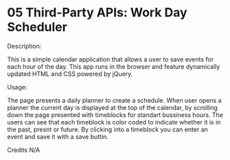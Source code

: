 # 05 Third-Party APIs: Work Day Scheduler

Description:

This is a simple calendar application that allows a user to save events for each hour of the day. This app runs in the browser and feature dynamically updated HTML and CSS powered by jQuery.

Usage:

The page presents a daily planner to create a schedule. When user opens a planner the current day is displayed at the top of the calendar, by scrolling down the page presented with timeblocks for standart bussiness hours. The users can see that each timeblock is color coded to indicate whether it is in the past, presnt or future. By clicking into a timeblock you can enter an event and save it with a save buttin. 

Credits N/A


